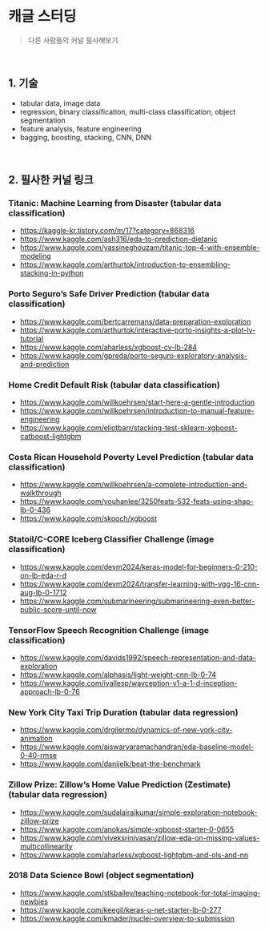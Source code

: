 # 캐글 스터딩
>다른 사람들의 커널 필사해보기

</br>

## 1. 기술
- tabular data, image data
- regression, binary classification, multi-class classification, object segmentation
- feature analysis, feature engineering
- bagging, boosting, stacking, CNN, DNN


</br>

## 2. 필사한 커널 링크
### Titanic: Machine Learning from Disaster (tabular data classification)
- https://kaggle-kr.tistory.com/m/17?category=868316
- https://www.kaggle.com/ash316/eda-to-prediction-dietanic
- https://www.kaggle.com/yassineghouzam/titanic-top-4-with-ensemble-modeling
- https://www.kaggle.com/arthurtok/introduction-to-ensembling-stacking-in-python

### Porto Seguro’s Safe Driver Prediction (tabular data classification)
- https://www.kaggle.com/bertcarremans/data-preparation-exploration
- https://www.kaggle.com/arthurtok/interactive-porto-insights-a-plot-ly-tutorial
- https://www.kaggle.com/aharless/xgboost-cv-lb-284
- https://www.kaggle.com/gpreda/porto-seguro-exploratory-analysis-and-prediction

### Home Credit Default Risk (tabular data classification)
- https://www.kaggle.com/willkoehrsen/start-here-a-gentle-introduction
- https://www.kaggle.com/willkoehrsen/introduction-to-manual-feature-engineering
- https://www.kaggle.com/eliotbarr/stacking-test-sklearn-xgboost-catboost-lightgbm

### Costa Rican Household Poverty Level Prediction (tabular data classification)
- https://www.kaggle.com/willkoehrsen/a-complete-introduction-and-walkthrough
- https://www.kaggle.com/youhanlee/3250feats-532-feats-using-shap-lb-0-436
- https://www.kaggle.com/skooch/xgboost

### Statoil/C-CORE Iceberg Classifier Challenge (image classification)
- https://www.kaggle.com/devm2024/keras-model-for-beginners-0-210-on-lb-eda-r-d
- https://www.kaggle.com/devm2024/transfer-learning-with-vgg-16-cnn-aug-lb-0-1712
- https://www.kaggle.com/submarineering/submarineering-even-better-public-score-until-now

### TensorFlow Speech Recognition Challenge (image classification)
- https://www.kaggle.com/davids1992/speech-representation-and-data-exploration
- https://www.kaggle.com/alphasis/light-weight-cnn-lb-0-74
- https://www.kaggle.com/ivallesp/wavception-v1-a-1-d-inception-approach-lb-0-76

### New York City Taxi Trip Duration (tabular data regression)
- https://www.kaggle.com/drgilermo/dynamics-of-new-york-city-animation
- https://www.kaggle.com/aiswaryaramachandran/eda-baseline-model-0-40-rmse
- https://www.kaggle.com/danijelk/beat-the-benchmark

### Zillow Prize: Zillow’s Home Value Prediction (Zestimate) (tabular data regression)
- https://www.kaggle.com/sudalairajkumar/simple-exploration-notebook-zillow-prize
- https://www.kaggle.com/anokas/simple-xgboost-starter-0-0655
- https://www.kaggle.com/viveksrinivasan/zillow-eda-on-missing-values-multicollinearity
- https://www.kaggle.com/aharless/xgboost-lightgbm-and-ols-and-nn

### 2018 Data Science Bowl (object segmentation)
- https://www.kaggle.com/stkbailey/teaching-notebook-for-total-imaging-newbies
- https://www.kaggle.com/keegil/keras-u-net-starter-lb-0-277
- https://www.kaggle.com/kmader/nuclei-overview-to-submission
